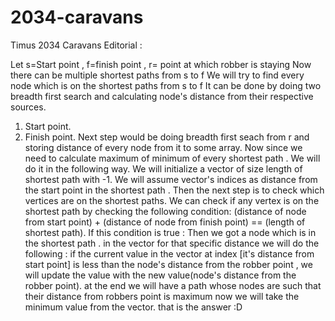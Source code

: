 # 2034-caravans
Timus 2034 Caravans Editorial :

Let s=Start point , f=finish point , r= point at which robber is staying
Now there can be multiple shortest paths from s to f
We will try to find every node which is on the shortest paths from s to f
It can be done by doing two breadth first search and calculating node's distance from their respective sources.
1. Start point.
2. Finish point.
Next step would be doing breadth first seach from r and storing distance of every node from it to some array.
Now since we need to calculate maximum of minimum of every shortest path .
We will do it in the following way.
We will initialize a vector of size length of shortest path with -1.
We will assume vector's indices as distance from the start point in the shortest path .
Then the next step is to check which vertices are on the shortest paths.
We can check if any vertex is on the shortest path by checking the following condition:
(distance of node from start point) + (distance of node from finish point) == (length of shortest path).
If this condition is true :
Then we got a node which is in the shortest path .
in the vector for that specific distance we will do the following :
if the  current value in the vector at index [it's distance from start point] is less than the node's distance from the robber point , we will update the value with the new value(node's distance from the robber point).
at the end we will have a path whose nodes are such that their distance from robbers point is maximum
now we will take the minimum value from the vector.
that is the answer :D
